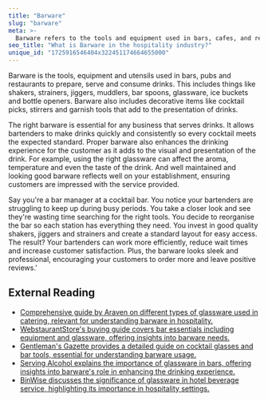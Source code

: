```yaml
---
title: "Barware"
slug: "barware"
meta: >-
  Barware refers to the tools and equipment used in bars, cafes, and restaurants for preparing and serving drinks. It includes items like shakers, jiggers, and glassware.
seo_title: "What is Barware in the hospitality industry?"
unique_id: "1725916546404x322451174664655000"
---
```


Barware is the tools, equipment and utensils used in bars, pubs and restaurants to prepare, serve and consume drinks. This includes things like shakers, strainers, jiggers, muddlers, bar spoons, glassware, ice buckets and bottle openers. Barware also includes decorative items like cocktail picks, stirrers and garnish tools that add to the presentation of drinks.

The right barware is essential for any business that serves drinks. It allows bartenders to make drinks quickly and consistently so every cocktail meets the expected standard. Proper barware also enhances the drinking experience for the customer as it adds to the visual and presentation of the drink. For example, using the right glassware can affect the aroma, temperature and even the taste of the drink. And well maintained and looking good barware reflects well on your establishment, ensuring customers are impressed with the service provided.

Say you're a bar manager at a cocktail bar. You notice your bartenders are struggling to keep up during busy periods. You take a closer look and see they're wasting time searching for the right tools. You decide to reorganise the bar so each station has everything they need. You invest in good quality shakers, jiggers and strainers and create a standard layout for easy access. The result? Your bartenders can work more efficiently, reduce wait times and increase customer satisfaction. Plus, the barware looks sleek and professional, encouraging your customers to order more and leave positive reviews.'

## External Reading

- [Comprehensive guide by Araven on different types of glassware used in catering, relevant for understanding barware in hospitality.](https://araven.com/en/actualidad/blog/complete-guide-to-the-different-types-of-glassware-used-in-food-and-beverage-service/)
- [WebstaurantStore's buying guide covers bar essentials including equipment and glassware, offering insights into barware needs.](https://www.webstaurantstore.com/guide/546/bar-essentials-buying-guide.html?srsltid=AfmBOopUkNZ7r0sP7RPSWd-lRDDUb84tVr49hkQgIQywmcDeIOiy627A)
- [Gentleman's Gazette provides a detailed guide on cocktail glasses and bar tools, essential for understanding barware usage.](https://www.gentlemansgazette.com/cocktail-glasses-shakers-tools-guide/)
- [Serving Alcohol explains the importance of glassware in bars, offering insights into barware's role in enhancing the drinking experience.](https://servingalcohol.com/behind-the-bar-rail-glassware/?srsltid=AfmBOoqsnBXK4zKBsTG2gGffffNCJ3FbkmYJKPEvwfbg6fsdN7oDjru2)
- [BinWise discusses the significance of glassware in hotel beverage service, highlighting its importance in hospitality settings.](https://home.binwise.com/blog/glassware-in-hotel-beverage-service)